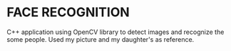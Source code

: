 <h1>FACE RECOGNITION</h1>

C++ application using OpenCV library to detect images and recognize the some people.
Used my picture and my daughter's as reference.
